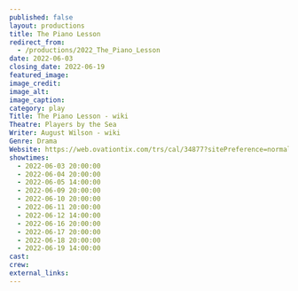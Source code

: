 ```yaml
---
published: false
layout: productions
title: The Piano Lesson
redirect_from:
  - /productions/2022_The_Piano_Lesson
date: 2022-06-03
closing_date: 2022-06-19
featured_image: 
image_credit: 
image_alt:
image_caption:
category: play
Title: The Piano Lesson - wiki
Theatre: Players by the Sea
Writer: August Wilson - wiki
Genre: Drama
Website: https://web.ovationtix.com/trs/cal/34877?sitePreference=normal
showtimes: 
  - 2022-06-03 20:00:00
  - 2022-06-04 20:00:00
  - 2022-06-05 14:00:00
  - 2022-06-09 20:00:00
  - 2022-06-10 20:00:00
  - 2022-06-11 20:00:00
  - 2022-06-12 14:00:00
  - 2022-06-16 20:00:00
  - 2022-06-17 20:00:00
  - 2022-06-18 20:00:00
  - 2022-06-19 14:00:00
cast:
crew:
external_links: 
---
```


